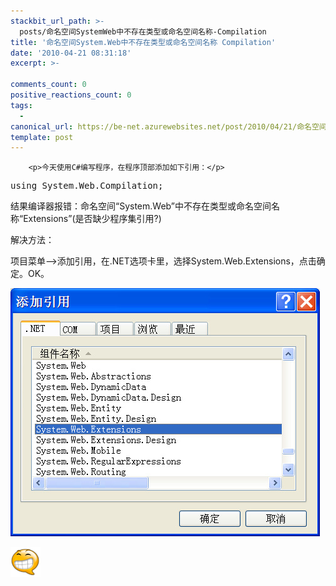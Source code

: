 ```yaml
---
stackbit_url_path: >-
  posts/命名空间SystemWeb中不存在类型或命名空间名称-Compilation
title: '命名空间System.Web中不存在类型或命名空间名称 Compilation'
date: '2010-04-21 08:31:18'
excerpt: >-
  
comments_count: 0
positive_reactions_count: 0
tags: 
  - 
canonical_url: https://be-net.azurewebsites.net/post/2010/04/21/命名空间SystemWeb中不存在类型或命名空间名称-Compilation
template: post
---
```


        <p>今天使用C#编写程序，在程序顶部添加如下引用：</p>
<pre class="brush: csharp">using System.Web.Compilation;
</pre>
<p>结果编译器报错：命名空间“System.Web”中不存在类型或命名空间名称“Extensions”(是否缺少程序集引用?)</p>
<p>解决方法：</p>
<p>项目菜单--&gt;添加引用，在.NET选项卡里，选择System.Web.Extensions，点击确定。OK。</p>
<p><img alt="" title="" src="https://raw.githubusercontent.com/Jeff-Tian/blogengine.net/master/Source/BlogEngine/BlogEngine.NET/App_Data/files/image_195.png"></p>
<p><img alt="" src="https://raw.githubusercontent.com/Jeff-Tian/blogengine.net/master/Source/BlogEngine/BlogEngine.NET/App_Data/files/image_196.png"></p>
<p>&nbsp;</p>
      
